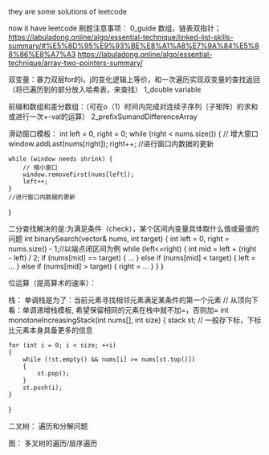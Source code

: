they are some solutions of leetcode 

now it have 
leetcode 刷题注意事项： 0_guide
数组，链表双指针；
https://labuladong.online/algo/essential-technique/linked-list-skills-summary/#%E5%8D%95%E9%93%BE%E8%A1%A8%E7%9A%84%E5%88%86%E8%A7%A3
https://labuladong.online/algo/essential-technique/array-two-pointers-summary/

双变量：暴力双层for的i，j的变化逻辑上等价，和一次遍历实现双变量的查找返回（将已遍历到的部分放入哈希表，来查找）   1_double variable

前缀和数组和差分数组：（可在o（1）时间内完成对连续子序列（子矩阵）的求和或进行一次+-val的运算）  2_prefixSumandDifferenceArray

滑动窗口模板：
int left = 0, right = 0;
while (right < nums.size()) {
    // 增大窗口
    window.addLast(nums[right]);
    right++;
    //进行窗口内数据的更新
    
    while (window needs shrink) {
        // 缩小窗口
        window.removeFirst(nums[left]);
        left++;
    }
    //进行窗口内数据的更新
}

二分查找解决的是:为满足条件（check），某个区间内变量具体取什么值或最值的问题
int binarySearch(vector<int>& nums, int target) {
    int left = 0, right = nums.size() - 1;//以端点闭区间为例
    while (left<=right) {
        int mid = left + (right - left) / 2;
        if (nums[mid] == target) {
            ...
        } else if (nums[mid] < target) {
            left = ...
        } else if (nums[mid] > target) {
            right = ...
        }
    }
}

位运算（提高算术的速率）：


栈：
单调栈是为了：当前元素寻找相邻元素满足某条件的第一个元素
// 从顶向下看：单调递增栈模板,     希望保留相同的元素在栈中就不加=，否则加=
int monotoneIncreasingStack(int nums[], int size)
{
    stack<int> st; // 一般存下标，下标比元素本身具备更多的信息

    for (int i = 0; i < size; ++i)
    {
        while (!st.empty() && nums[i] >= nums[st.top()])
        {
            st.pop();
        }
        st.push(i);
    }
}

二叉树：
遍历和分解问题


图：
多叉树的遍历/层序遍历 


